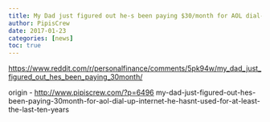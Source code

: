 ```yaml
---
title: My Dad just figured out he-s been paying $30/month for AOL dial-up internet he hasn-t used for at least the last ten years.
author: PipisCrew
date: 2017-01-23
categories: [news]
toc: true
---
```


https://www.reddit.com/r/personalfinance/comments/5pk94w/my_dad_just_figured_out_hes_been_paying_30month/

origin - http://www.pipiscrew.com/?p=6496 my-dad-just-figured-out-hes-been-paying-30month-for-aol-dial-up-internet-he-hasnt-used-for-at-least-the-last-ten-years